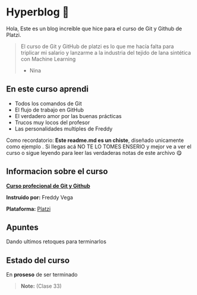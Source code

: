 # Hyperblog 💚

Hola, Este es un blog increíble que hice para el curso de Git y Github de Platzi.

> El curso de Git y GitHub de platzi es lo que me hacía falta para triplicar mi salario y lanzarme a la industria del tejido de lana sintética con Machine Learning
> - Nina

## En este curso aprendi
- Todos los comandos de Git
- El flujo de trabajo en GitHub
- El verdadero amor por las buenas prácticas
- Trucos muy locos del profesor
- Las personalidades multiples de Freddy

Como recordatorio: **Este readme.md es un chiste**, diseñado unicamente como ejemplo . Si llegas acá NO TE LO TOMES ENSERIO y mejor ve a ver el curso o sigue leyendo para leer las verdaderas notas de este archivo 😋


## Informacion sobre el curso

**[Curso profecional de Git y Github](https://platzi.com/clases/git-github/ "*Curso profecional de Git y Github")**

**Instruido por:**  Freddy Vega

**Plataforma:** [Platzi](https://platzi.com/home)




## Apuntes

Dando ultimos retoques para terminarlos



## Estado del curso


En **proseso** de ser terminado

> **Note:** (Clase 33)

